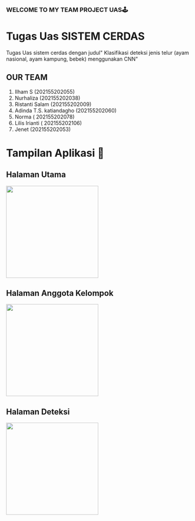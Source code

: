 ﻿### WELCOME TO MY TEAM PROJECT UAS🕹
 #  Tugas Uas SISTEM CERDAS
Tugas Uas sistem cerdas dengan judul" Klasifikasi deteksi jenis telur (ayam nasional, ayam kampung, bebek) menggunakan CNN"
## OUR TEAM 
1. Ilham S (202155202055)
2. Nurhaliza (202155202038)
3. Ristanti Salam (202155202009)
4. Adinda T.S. katiandagho (202155202060)
5. Norma ( 202155202078)
6. Lilis Irianti ( 202155202106)
7. Jenet (202155202053)
# Tampilan Aplikasi 🤳
## Halaman Utama
<img src="https://github.com/user-attachments/assets/78d9af77-91d2-4389-862e-c0156c1f279e" width="250">

## Halaman Anggota Kelompok
<img src="https://github.com/user-attachments/assets/00da7891-2eb4-4633-9786-d3c4c9e0f955"  width="250">

## Halaman Deteksi
<img src="https://github.com/user-attachments/assets/47c72c52-fed6-49d1-b4a8-1eda6f250812" width="250">

